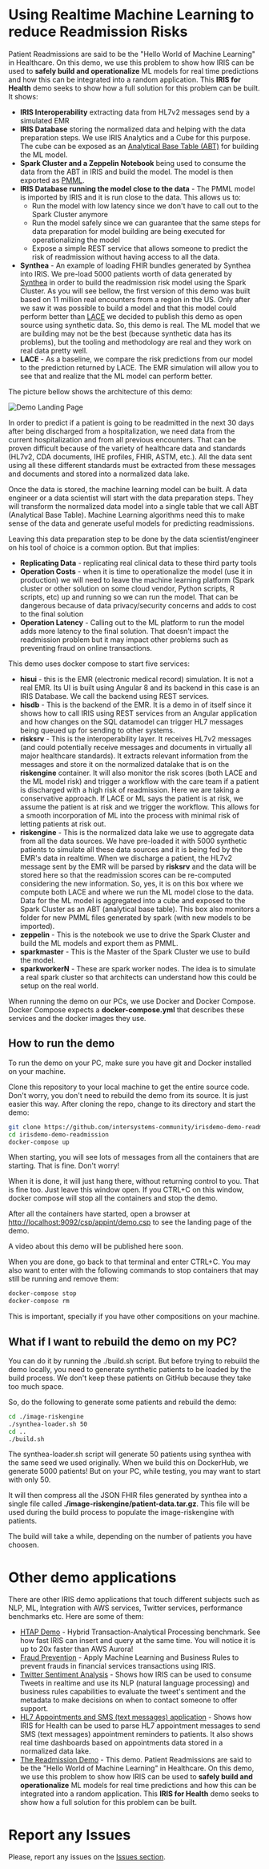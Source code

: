 # Using Realtime Machine Learning to reduce Readmission Risks

Patient Readmissions are said to be the "Hello World of Machine Learning" in Healthcare. On this demo, we use this problem to show how IRIS can be used to **safely build and operationalize** ML models for real time predictions and how this can be integrated into a random application. This **IRIS for Health** demo seeks to show how a full solution for this problem can be built. It shows:
* **IRIS Interoperability** extracting data from HL7v2 messages send by a simulated EMR
* **IRIS Database** storing the normalized data and helping with the data preparation steps. We use IRIS Analytics and a Cube for this purpose. The cube can be exposed as an [Analytical Base Table (ABT)](https://en.wikipedia.org/wiki/Analytical_base_table) for building the ML model.
* **Spark Cluster and a Zeppelin Notebook** being used to consume the data from the ABT in IRIS and build the model. The model is then exported as [PMML](https://en.wikipedia.org/wiki/Predictive_Model_Markup_Language).
* **IRIS Database running the model close to the data** - The PMML model is imported by IRIS and it is run close to the data. This allows us to:
  * Run the model with low latency since we don't have to call out to the Spark Cluster anymore
  * Run the model safely since we can guarantee that the same steps for data preparation for model building are being executed for operationalizing the model
  * Expose a simple REST service that allows someone to predict the risk of readmission without having access to all the data.
* **Synthea** - An example of loading FHIR bundles generated by Synthea into IRIS. We pre-load 5000 patients worth of data generated by [Synthea](https://synthetichealth.github.io/synthea/) in order to build the readmission risk model using the Spark Cluster. As you will see bellow, the first version of this demo was built based on 11 million real encounters from a region in the US. Only after we saw it was possible to build a model and that this model could perform better than [LACE](https://www.mdcalc.com/lace-index-readmission) we decided to publish this demo as open source using synthetic data. So, this demo is real. The ML model that we are building may not be the best (because synthetic data has its problems), but the tooling and methodology are real and they work on real data pretty well.
* **LACE** - As a baseline, we compare the risk predictions from our model to the prediction returned by LACE. The EMR simulation will allow you to see that and realize that the ML model can perform better.

The picture bellow shows the architecture of this demo:

![Demo Landing Page](https://raw.githubusercontent.com/intersystems-community/irisdemo-demo-readmission/master/DemoArchitecture.png?raw=true)

In order to predict if a patient is going to be readmitted in the next 30 days after being discharged from a hospitalization, we need data from the current hospitalization and from all previous encounters. That can be proven difficult because of the variety of healthcare data and standards (HL7v2, CDA documents, IHE profiles, FHIR, ASTM, etc.). All the data sent using all these different standards must be extracted from these messages and documents and stored into a normalized data lake. 

Once the data is stored, the machine learning model can be built. A data engineer or a data scientist will start with the data preparation steps. They will transform the normalized data model into a single table that we call ABT (Analytical Base Table). Machine Learning algorithms need this to make sense of the data and generate useful models for predicting readmissions. 

Leaving this data preparation step to be done by the data scientist/engineer on his tool of choice is a common option. But that implies:
* **Replicating Data** - replicating real clinical data to these third party tools 
* **Operation Costs** - when it is time to operationalize the model (use it in production) we will need to leave the machine learning platform (Spark cluster or other solution on some cloud vendor, Python scripts, R scripts, etc) up and running so we can run the model. That can be dangerous because of data privacy/security concerns and adds to cost to the final solution
* **Operation Latency** - Calling out to the ML platform to run the model adds more latency to the final solution. That doesn't impact the readmission problem but it may impact other problems such as preventing fraud on online transactions.

This demo uses docker compose to start five services:

* **hisui** - this is the EMR (electronic medical record) simulation. It is not a real EMR. Its UI is built using Angular 8 and its backend in this case is an IRIS Database. We call the backend using REST services.
* **hisdb** - This is the backend of the EMR. It is a demo in of itself since it shows how to call IRIS using REST services from an Angular application and how changes on the SQL datamodel can trigger HL7 messages being queued up for sending to other systems.
* **risksrv** - This is the interoperability layer. It receives HL7v2 messages (and could potentially receive messages and documents in virtually all major healthcare standards). It extracts relevant information from the messages and store it on the normalized datalake that is on the **riskengine** container. It will also monitor the risk scores (both LACE and the ML model risk) and trigger a workflow with the care team if a patient is discharged with a high risk of readmission. Here we are taking a conservative approach. If LACE or ML says the patient is at risk, we assume the patient is at risk and we trigger the workflow. This allows for a smooth incorporation of ML into the process with minimal risk of letting patients at risk out.
* **riskengine** - This is the normalized data lake we use to aggregate data from all the data sources. We have pre-loaded it with 5000 synthetic patients to simulate all these data sources and it is being fed by the EMR's data in realtime. When we discharge a patient, the HL7v2 message sent by the EMR will be parsed by **risksrv** and the data will be stored here so that the readmission scores can be re-computed considering the new information. So, yes, it is on this box where we compute both LACE and where we run the ML model close to the data. Data for the ML model is aggregated into a cube and exposed to the Spark Cluster as an ABT (analytical base table). This box also monitors a folder for new PMML files generated by spark (with new models to be imported).
* **zeppelin** - This is the notebook we use to drive the Spark Cluster and build the ML models and export them as PMML.
* **sparkmaster** - This is the Master of the Spark Cluster we use to build the model.
* **sparkworkerN** - These are spark worker nodes. The idea is to simulate a real spark cluster so that architects can understand how this could be setup on the real world.

When running the demo on our PCs, we use Docker and Docker Compose. Docker Compose expects a **docker-compose.yml** that describes these services and the docker images they use.

## How to run the demo

To run the demo on your PC, make sure you have git and Docker installed on your machine. 

Clone this repository to your local machine to get the entire source code. Don't worry, you don't need to rebuild the demo from its source. It is just easier this way. After cloning the repo, change to its directory and start the demo:

```bash
git clone https://github.com/intersystems-community/irisdemo-demo-readmission
cd irisdemo-demo-readmission
docker-compose up
```

When starting, you will see lots of messages from all the containers that are starting. That is fine. Don't worry!

When it is done, it will just hang there, without returning control to you. That is fine too. Just leave this window open. If you CTRL+C on this window, docker compose will stop all the containers and stop the demo.

After all the containers have started, open a browser at [http://localhost:9092/csp/appint/demo.csp](http://localhost:9092/csp/appint/demo.csp) to see the landing page of the demo. 

A video about this demo will be published here soon.

When you are done, go back to that terminal and enter CTRL+C. You may also want to enter with the following commands to stop containers that may still be running and remove them:

```bash
docker-compose stop
docker-compose rm
```

This is important, specially if you have other compositions on your machine.

## What if I want to rebuild the demo on my PC?

You can do it by running the ./build.sh script. But before trying to rebuild the demo locally, you need to generate synthetic patients to be loaded by the build process. We don't keep these patients on GitHub because they take too much space. 

So, do the following to generate some patients and rebuild the demo:

```bash
cd ./image-riskengine
./synthea-loader.sh 50
cd ..
./build.sh
```

The synthea-loader.sh script will generate 50 patients using synthea with the same seed we used originally. When we build this on DockerHub, we generate 5000 patients! But on your PC, while testing, you may want to start with only 50.

It will then compress all the JSON FHIR files generated by synthea into a single file called **./image-riskengine/patient-data.tar.gz**. This file will be used during the build process to populate the image-riskengine with patients.

The build will take a while, depending on the number of patients you have choosen. 

# Other demo applications

There are other IRIS demo applications that touch different subjects such as NLP, ML, Integration with AWS services, Twitter services, performance benchmarks etc. Here are some of them:
* [HTAP Demo](https://github.com/intersystems-community/irisdemo-demo-htap) - Hybrid Transaction-Analytical Processing benchmark. See how fast IRIS can insert and query at the same time. You will notice it is up to 20x faster than AWS Aurora!
* [Fraud Prevention](https://github.com/intersystems-community/irisdemo-demo-fraudprevention) - Apply Machine Learning and Business Rules to prevent frauds in financial services transactions using IRIS.
* [Twitter Sentiment Analysis](https://github.com/intersystems-community/irisdemo-demo-twittersentiment) - Shows how IRIS can be used to consume Tweets in realtime and use its NLP (natural language processing) and business rules capabilities to evaluate the tweet's sentiment and the metadata to make decisions on when to contact someone to offer support.
* [HL7 Appointments and SMS (text messages) application](https://github.com/intersystems-community/irisdemo-demo-appointmentsms) -  Shows how IRIS for Health can be used to parse HL7 appointment messages to send SMS (text messages) appointment reminders to patients. It also shows real time dashboards based on appointments data stored in a normalized data lake.
* [The Readmission Demo](https://github.com/intersystems-community/irisdemo-demo-readmission) - This demo. Patient Readmissions are said to be the "Hello World of Machine Learning" in Healthcare. On this demo, we use this problem to show how IRIS can be used to **safely build and operationalize** ML models for real time predictions and how this can be integrated into a random application. This **IRIS for Health** demo seeks to show how a full solution for this problem can be built.

# Report any Issues
  
Please, report any issues on the [Issues section](https://github.com/intersystems-community/irisdemo-demo-readmission/issues).
